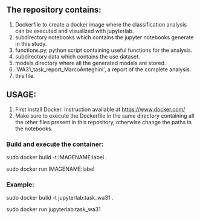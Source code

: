 ## The repository contains:
1. Dockerfile to create a docker image where the classification analysis can be executed and visualized with jupyterlab.
2. subdirectory notebooks which contains the jupyter notebooks generate in this study.
3. functions.py, python script containing useful functions for the analysis.
4. subdirectory data which contains the use dataset.
5. models directory where all the generated models are stored.
6. 'WA31_task_report_MarcoAnteghini', a report of the complete analysis.
7. this file.

## USAGE:

1. First install Docker. Instruction available at https://www.docker.com/
2. Make sure to execute the Dockerfile in the same directory containing all the other files present in this repository, otherwise change the paths in the notebooks.


### Build and execute the container:

sudo docker build -t IMAGENAME:label .

sudo docker run IMAGENAME:label

### Example:
sudo docker build -t jupyterlab:task_wa31 . 

sudo docker run jupyterlab:task_wa31





